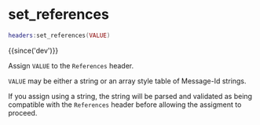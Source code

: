 # set_references

```lua
headers:set_references(VALUE)
```

{{since('dev')}}

Assign `VALUE` to the `References` header.

`VALUE` may be either a string or an array style table of Message-Id strings.

If you assign using a string, the string will be parsed and validated as being
compatible with the `References` header before allowing the assigment to proceed.

